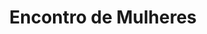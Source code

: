 ---
ID: 4856
title: Encontro de Mulheres
image-xl: ""
image-l: ""
image-sq-l: ""
image-sq-m: ""
post_excerpt: ""
layout: event
permalink: '?post_type=event&p=4856'
published: false
event: null
categories: ""
tags: ""
author: ""
---